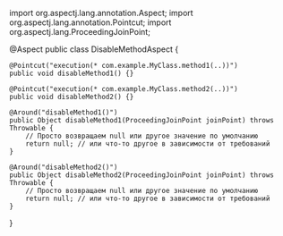 import org.aspectj.lang.annotation.Aspect;
import org.aspectj.lang.annotation.Pointcut;
import org.aspectj.lang.ProceedingJoinPoint;

@Aspect
public class DisableMethodAspect {
    
    @Pointcut("execution(* com.example.MyClass.method1(..))")
    public void disableMethod1() {}
    
    @Pointcut("execution(* com.example.MyClass.method2(..))")
    public void disableMethod2() {}
    
    @Around("disableMethod1()")
    public Object disableMethod1(ProceedingJoinPoint joinPoint) throws Throwable {
        // Просто возвращаем null или другое значение по умолчанию
        return null; // или что-то другое в зависимости от требований
    }
    
    @Around("disableMethod2()")
    public Object disableMethod2(ProceedingJoinPoint joinPoint) throws Throwable {
        // Просто возвращаем null или другое значение по умолчанию
        return null; // или что-то другое в зависимости от требований
    }
}
